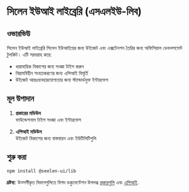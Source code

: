 # **সিলেন ইউআই লাইব্রেরি (এসএলইউ-লিব)**

## ওভারভিউ

সিলেন ইউআই লাইব্রেরি সিলেন ইউআইয়ের জন্য উইজেট এবং এক্সটেনশন তৈরির জন্য অফিসিয়াল
ডেভলপমেন্ট টুলকিট। এটি সরবরাহ করে:

- ধারাবাহিক বিকাশের জন্য সংজ্ঞা টাইপ করুন
- বিরামবিহীন সংহতকরণের জন্য এপিআই বিমূর্তি
- উইজেট আন্তঃব্যবহারযোগ্যতার জন্য স্ট্যান্ডার্ডযুক্ত ইন্টারফেস

## মূল উপাদান

1. **প্রকারের মডিউল**\
   ফাউন্ডেশনাল টাইপ সংজ্ঞা এবং ইন্টারফেস

2. **এপিআই মডিউল**\
   উইজেট বিকাশের জন্য বাস্তবায়ন এবং ইউটিলিটিগুলি

## শুরু করা

```bash
npm install @seelen-ui/lib
```

**দ্রষ্টব্য**: উত্সর্গীকৃত বিভাগগুলিতে বিশদ ডকুমেন্টেশন উপলব্ধ [প্রকারগুলি](./library-types)
এবং [এপিআই](./library-api).
